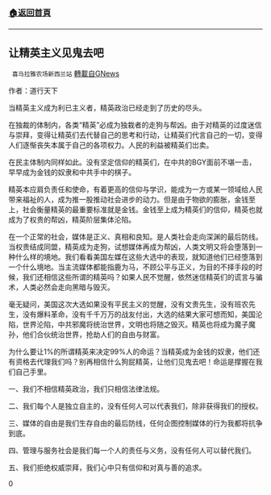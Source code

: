 ###  [:house:返回首頁](https://github.com/ourhimalayas/txt)
---

## 让精英主义见鬼去吧
` 喜马拉雅农场新西兰站` [轉載自GNews](https://gnews.org/zh-hans/534315/)

作者：道行天下

当精英主义成为利已主义者，精英政治已经走到了历史的尽头。

在独裁的体制内，各类“精英”必成为独栽者的走狗与帮凶。由于对精英的过度迷信与崇拜，变得让精英们去代替自己的思考和行动，让精英们代言自己的一切，变得人们逐惭丧失本属于自己的各项权力。人民的利益被精英们岀卖。

在民主体制内同样如此。没有坚定信仰的精英们，在中共的BGY面前不堪一击，早早成为金钱的奴隶和中共手中的棋子。

精英本应肩负责任和使命，有着更高的信仰与学识，能成为一方或某一领域给人民带来福祉的人，成为推一股推动社会进步的动力。但是由于物欲的膨胀，金钱至上，社会衡量精英的最重要标准就是金钱。金钱至上成为精英们的信仰，精英也就成为了权贵的帮凶，精英阶层集体沦陷。

在一个正常的社会，媒体是正义、真相和良知。是人类社会走向深渊的最后防线。当权贵结成同盟，精英成为走狗，试想媒体再成为帮凶，人类文明又将会堕落到一种什么样的境地。我们看看美国左媒在这些大选中的表现，就知道他们已经堕落到一个什么境地。当主流媒体都能指鹿为马，不顾公平与正义，为目的不择手段的时候，我们还相信这些所谓的精英吗？如果人民不觉醒，依然迷信精英们的谎言与骗术，人类必然会走向黑暗与毁灭。

毫无疑问，美国这次大选如果没有平民主义的觉醒，没有文贵先生，没有班农先生，没有爆料革命，没有千千万万的战友付出，大选的结果大家可想而知，美国沦陷，世界沦陷，中共邪魔将统治世界，文明也将随之毁灭。精英也将成为魔子魔孙，他们合伙统治世界，抢劫人们的自由与财富。

为什么要让1%的所谓精英来决定99%人的命运？当精英成为金钱的奴隶，他们还有资格去代理我们吗？别再相信什么狗屁精英，让他们见鬼去吧！命运是撑握在我们自己手里。

一、我们不相信精英政治，我们只相信法律法规。

二、我们每个人是独立自主的，没有任何人可以代表我们，除非获得我们的授权。

三、媒体的自由是我们生存自由的最后防线，任何企图控制媒体的行为我都将抗争到底。

四、管理与服务社会是我们每一个人的责任与义务，没有任何人可以替代我们。

五、我们拒绝权威崇拜，我们心中只有信仰和对真与善的追求。

0
